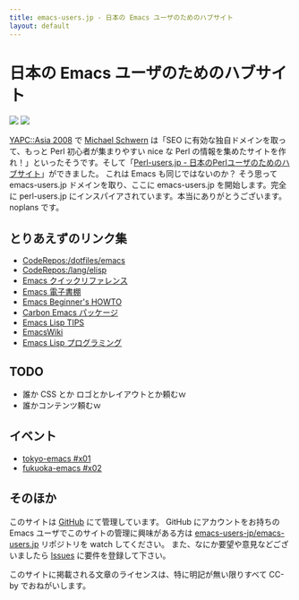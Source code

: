 ```yaml
---
title: emacs-users.jp - 日本の Emacs ユーザのためのハブサイト
layout: default
---
```


日本の Emacs ユーザのためのハブサイト
=====================================

[![](http://b.hatena.ne.jp/images/append.gif)](http://b.hatena.ne.jp/append?http://emacs-users.jp/)
[![](http://b.hatena.ne.jp/entry/image/normal/http://emacs-users.jp/)](http://b.hatena.ne.jp/entry/http://emacs-users.jp/)

[YAPC::Asia 2008](http://conferences.yapcasia.org/ya2008/) で [Michael Schwern](http://conferences.yapcasia.org/ya2008/user/780) は「SEO に有効な独自ドメインを取って、もっと Perl 初心者が集まりやすい nice な Perl の情報を集めたサイトを作れ！」といったそうです。そして「[Perl-users.jp - 日本のPerlユーザのためのハブサイト](http://perl-users.jp)」ができました。
これは Emacs も同じではないのか？ そう思って emacs-users.jp ドメインを取り、ここに emacs-users.jp を開始します。完全に perl-users.jp にインスパイアされています。本当にありがとうございます。noplans です。

とりあえずのリンク集
--------------------

- [CodeRepos:/dotfiles/emacs](http://coderepos.org/share/browser/dotfiles/emacs)
- [CodeRepos:/lang/elisp](http://coderepos.org/share/browser/lang/elisp)
- [Emacs クイックリファレンス](http://www.unixuser.org/~euske/doc/emacsref/)
- [Emacs 電子書棚](http://www.bookshelf.jp/)
- [Emacs Beginner's HOWTO](http://www.linux.or.jp/JF/JFdocs/Emacs-Beginner-HOWTO.html)
- [Carbon Emacs パッケージ](http://homepage.mac.com/zenitani/emacs-j.html)
- [Emacs Lisp TIPS](http://homepage.mac.com/zenitani/elisp-j.html)
- [EmacsWiki](http://www.emacswiki.org/cgi-bin/wiki)
- [Emacs Lisp プログラミング](http://www.bookshelf.jp/texi/elisp-intro/jp/emacs-lisp-intro.html)

TODO
----

- 誰か CSS とか ロゴとかレイアウトとか頼むｗ
- 誰かコンテンツ頼むｗ

イベント
--------

- [tokyo-emacs #x01](http://wiki.livedoor.jp/harg/d/FrontPage)
- [fukuoka-emacs #x02](http://trac.codecheck.in/share/wiki/FukuokaEmacs)

そのほか
--------

このサイトは [GitHub](http://github.com/emacs-users-jp/emacs-users.jp/) にて管理しています。
GitHub にアカウントをお持ちの Emacs ユーザでこのサイトの管理に興味がある方は [emacs-users-jp/emacs-users.jp](http://github.com/emacs-users-jp/emacs-users.jp/) リポジトリを watch してください。
また、なにか要望や意見などございましたら [Issues](http://github.com/emacs-users-jp/emacs-users.jp/issues) に要件を登録して下さい。

このサイトに掲載される文章のライセンスは、特に明記が無い限りすべて CC-by でおねがいします。
